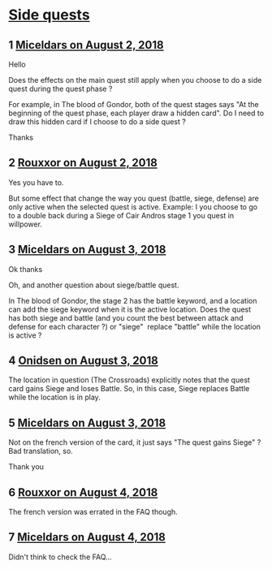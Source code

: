 # [Side quests](https://community.fantasyflightgames.com/topic/280234-side-quests/)

## 1 [Miceldars on August 2, 2018](https://community.fantasyflightgames.com/topic/280234-side-quests/?do=findComment&comment=3425705)

Hello

Does the effects on the main quest still apply when you choose to do a side quest during the quest phase ?

For example, in The blood of Gondor, both of the quest stages says "At the beginning of the quest phase, each player draw a hidden card". Do I need to draw this hidden card if I choose to do a side quest ?

Thanks

## 2 [Rouxxor on August 2, 2018](https://community.fantasyflightgames.com/topic/280234-side-quests/?do=findComment&comment=3425783)

Yes you have to.

But some effect that change the way you quest (battle, siege, defense) are only active when the selected quest is active. Example: I you choose to go to a double back during a Siege of Cair Andros stage 1 you quest in willpower.

## 3 [Miceldars on August 3, 2018](https://community.fantasyflightgames.com/topic/280234-side-quests/?do=findComment&comment=3426628)

Ok thanks

Oh, and another question about siege/battle quest.

In The blood of Gondor, the stage 2 has the battle keyword, and a location can add the siege keyword when it is the active location. Does the quest has both siege and battle (and you count the best between attack and defense for each character ?) or "siege"  replace "battle" while the location is active ?

## 4 [Onidsen on August 3, 2018](https://community.fantasyflightgames.com/topic/280234-side-quests/?do=findComment&comment=3426670)

The location in question (The Crossroads) explicitly notes that the quest card gains Siege and loses Battle. So, in this case, Siege replaces Battle while the location is in play.

## 5 [Miceldars on August 3, 2018](https://community.fantasyflightgames.com/topic/280234-side-quests/?do=findComment&comment=3426735)

Not on the french version of the card, it just says "The quest gains Siege" ? Bad translation, so.

Thank you

## 6 [Rouxxor on August 4, 2018](https://community.fantasyflightgames.com/topic/280234-side-quests/?do=findComment&comment=3428105)

The french version was errated in the FAQ though.

## 7 [Miceldars on August 4, 2018](https://community.fantasyflightgames.com/topic/280234-side-quests/?do=findComment&comment=3428714)

Didn't think to check the FAQ...

